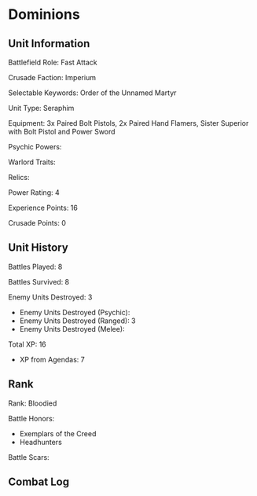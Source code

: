 Dominions
====

Unit Information
----

Battlefield Role: Fast Attack

Crusade Faction: Imperium

Selectable Keywords: Order of the Unnamed Martyr

Unit Type: Seraphim

Equipment: 3x Paired Bolt Pistols, 2x Paired Hand Flamers, Sister Superior with Bolt Pistol and Power Sword

Psychic Powers:

Warlord Traits:

Relics:

Power Rating: 4

Experience Points: 16

Crusade Points: 0


Unit History
---
Battles Played: 8

Battles Survived: 8

Enemy Units Destroyed: 3
* Enemy Units Destroyed (Psychic):
* Enemy Units Destroyed (Ranged): 3
* Enemy Units Destroyed (Melee): 

Total XP: 16
* XP from Agendas: 7

Rank
----
Rank: Bloodied

Battle Honors:
* Exemplars of the Creed
* Headhunters

Battle Scars:


Combat Log
---

